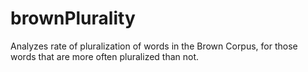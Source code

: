 brownPlurality
==============

Analyzes rate of pluralization of words in the Brown Corpus, for those words that are more often pluralized than not.
